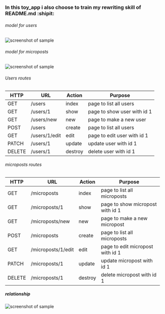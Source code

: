 ### In this toy_app i also choose to train my rewriting skill of README.md :shipit:

###### model for users
![screenshot of sample](https://softcover.s3.amazonaws.com/636/ruby_on_rails_tutorial_4th_edition/images/figures/demo_user_model.png)

###### model for microposts
![screenshot of sample](https://softcover.s3.amazonaws.com/636/ruby_on_rails_tutorial_4th_edition/images/figures/demo_micropost_model.png)


###### Users routes
HTTP   | URL           | Action | Purpose 
-------|---------------|--------|-------------
GET    | /users	       | index  | page to list all users
GET    | /users/1	     | show   | page to show user with id 1
GET    | /users/new	   | new    | page to make a new user
POST   | /users	       | create | page to list all users
GET    | /users/1/edit | edit   | page to edit user with id 1
PATCH  | /users/1      | update	| update user with id 1
DELETE | /users/1      | destroy| delete user with id 1

###### microposts routes
HTTP   | URL                | Action | Purpose 
-------|--------------------|--------|-------------
GET    | /microposts        | index  | page to list all microposts
GET    | /microposts/1      | show   | page to show micropost with id 1
GET    | /microposts/new    | new    | page to make a new micropost
POST   | /microposts        | create | page to list all microposts
GET    | /microposts/1/edit | edit   | page to edit micropost with id 1
PATCH  | /microposts/1      | update | update micropost with id 1
DELETE | /microposts/1      | destroy| delete micropost with id 1

##### relationship
![screenshot of sample](https://softcover.s3.amazonaws.com/636/ruby_on_rails_tutorial_4th_edition/images/figures/micropost_user_association.png)
